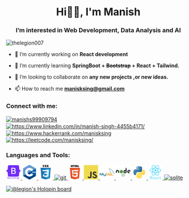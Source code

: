 <!---
<div align="center">
<img src="https://rishavanand.github.io/static/images/greetings.gif" align="center" style="width: 50% ;  height: 50%" />
</div>
---> 
<h1 align="center">Hi👨‍💻, I'm Manish</h1>
<h3 align="center"> I’m interested in Web Development, Data Analysis and AI </h3>

<p align="left"> <img src="https://komarev.com/ghpvc/?username=thelegion007&label=Profile%20views&color=0e75b6&style=flat" alt="thelegion007" /> </p>

<!--- 
<p align="left"> <a href="https://github.com/ryo-ma/github-profile-trophy"><img src="https://github-profile-trophy.vercel.app/?username=thelegion007" alt="thelegion007" /></a> </p>
--->
- 🔭 I’m currently working on **React development** 

- 🌱 I’m currently learning **SpringBoot + <del>Bootstrap</del> + React + Tailwind.**

- 👯 I’m looking to collaborate on **any new projects ,or new ideas.**

- 📫 How to reach me **manisksing@gmail.com**

<!---
- ⚡ Fun fact **I am Lazy.**
--->

<h3 align="left">Connect with me:</h3>
<p align="left">
<a href="https://twitter.com/ManishS85120973" target="blank"><img align="center" src="https://raw.githubusercontent.com/rahuldkjain/github-profile-readme-generator/master/src/images/icons/Social/twitter.svg" alt="manishs99909794" height="30" width="40" /></a>
<a href="https://www.linkedin.com/in/manish-singh-4455b4171/" target="blank"><img align="center" src="https://raw.githubusercontent.com/rahuldkjain/github-profile-readme-generator/master/src/images/icons/Social/linked-in-alt.svg" alt="https://www.linkedin.com/in/manish-singh-4455b4171/" height="30" width="40" /></a>
<a href="https://www.hackerrank.com/manisksing" target="blank"><img align="center" src="https://raw.githubusercontent.com/rahuldkjain/github-profile-readme-generator/master/src/images/icons/Social/hackerrank.svg" alt="https://www.hackerrank.com/manisksing" height="30" width="40" /></a>
<a href="https://leetcode.com/manisksing/" target="blank"><img align="center" src="https://raw.githubusercontent.com/rahuldkjain/github-profile-readme-generator/master/src/images/icons/Social/leet-code.svg" alt="https://leetcode.com/manisksing/" height="30" width="40" /></a>
</p>

<h3 align="left">Languages and Tools:</h3>
<p align="left">  </a> <a href="https://getbootstrap.com" target="_blank" rel="noreferrer"> <img src="https://raw.githubusercontent.com/devicons/devicon/master/icons/bootstrap/bootstrap-plain-wordmark.svg" alt="bootstrap" width="40" height="40"/> </a>  <a href="https://www.w3schools.com/cpp/" target="_blank" rel="noreferrer"> <img src="https://raw.githubusercontent.com/devicons/devicon/master/icons/cplusplus/cplusplus-original.svg" alt="cplusplus" width="40" height="40"/> </a> <a href="https://www.w3schools.com/css/" target="_blank" rel="noreferrer"> <img src="https://raw.githubusercontent.com/devicons/devicon/master/icons/css3/css3-original-wordmark.svg" alt="css3" width="40" height="40"/> </a> <a href="https://git-scm.com/" target="_blank" rel="noreferrer"> <img src="https://www.vectorlogo.zone/logos/git-scm/git-scm-icon.svg" alt="git" width="40" height="40"/> </a> <a href="https://www.w3.org/html/" target="_blank" rel="noreferrer"> <img src="https://raw.githubusercontent.com/devicons/devicon/master/icons/html5/html5-original-wordmark.svg" alt="html5" width="40" height="40"/> </a> <a href="https://developer.mozilla.org/en-US/docs/Web/JavaScript" target="_blank" rel="noreferrer"> <img src="https://raw.githubusercontent.com/devicons/devicon/master/icons/javascript/javascript-original.svg" alt="javascript" width="40" height="40"/> </a>  </a> <a href="https://www.mysql.com/" target="_blank" rel="noreferrer"> <img src="https://raw.githubusercontent.com/devicons/devicon/master/icons/mysql/mysql-original-wordmark.svg" alt="mysql" width="40" height="40"/> </a> <a href="https://nodejs.org" target="_blank" rel="noreferrer"> <img src="https://raw.githubusercontent.com/devicons/devicon/master/icons/nodejs/nodejs-original-wordmark.svg" alt="nodejs" width="40" height="40"/> </a>  </a> <a href="https://www.php.net" target="_blank" rel="noreferrer"> </a> <a href="https://www.python.org" target="_blank" rel="noreferrer"> <img src="https://raw.githubusercontent.com/devicons/devicon/master/icons/python/python-original.svg" alt="python" width="40" height="40"/> </a> <a href="https://reactjs.org/" target="_blank" rel="noreferrer"> <img src="https://raw.githubusercontent.com/devicons/devicon/master/icons/react/react-original-wordmark.svg" alt="react" width="40" height="40"/> </a> <a href="https://www.sqlite.org/" target="_blank" rel="noreferrer"> <img src="https://www.vectorlogo.zone/logos/sqlite/sqlite-icon.svg" alt="sqlite" width="40" height="40"/> </a> </p>

<!---<p>&nbsp;<img align="center" src="https://github-readme-stats.vercel.app/api?username=thelegion007&show_icons=true&locale=en" alt="thelegion007" /></p>
--->
<!---
<p><img align="center" src="https://github-readme-streak-stats.herokuapp.com/?user=thelegion007&" alt="thelegion007" /></p>
--->
<!---
TheLegion007/TheLegion007 is a ✨ special ✨ repository because its `README.md` (this file) appears on your GitHub profile.
You can click the Preview link to take a look at your changes.
--->
[![@legion's Holopin board](https://holopin.me/legion)](https://holopin.io/@legion) 
